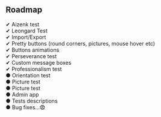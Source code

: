 ## Roadmap

✔ Aizenk test<br/>
✔ Leongard Test<br/>
✔ Import/Export<br/>
✔ Pretty buttons (round corners, pictures, mouse hover etc)<br/>
✔ Buttons animations<br/>
✔ Perseverance test<br/>
✔ Custom message boxes<br/>
✔ Professionalism test<br/>
● Orientation test<br/>
● Picture test<br/>
● Picture test<br/>
● Admin app<br/>
● Tests descriptions<br/>
● Bug fixes...😨<br/>
